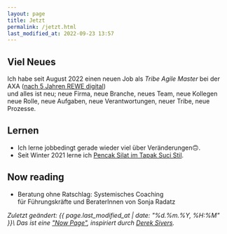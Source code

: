 ```yaml
---
layout: page
title: Jetzt
permalink: /jetzt.html
last_modified_at: 2022-09-23 13:57
---
```

## Viel Neues

Ich habe seit August 2022 einen neuen Job als *Tribe Agile Master* bei der AXA 
([nach 5 Jahren REWE digital](
/2022/08/15/5-jahre-rewe-digital-danke-auf-wiedersehen.html))  
und alles ist neu; neue Firma, neue Branche, neues Team, neue Kollegen
neue Rolle, neue Aufgaben, neue Verantwortungen, neuer Tribe, neue Prozesse.

## Lernen

- Ich lerne jobbedingt gerade wieder viel über Veränderungen🙃.
- Seit Winter 2021 lerne ich [Pencak Silat im Tapak Suci Stil](https://www.tapak-suci.de/).

## Now reading

- Beratung ohne Ratschlag: Systemisches Coaching   
für Führungskräfte und BeraterInnen von Sonja Radatz 

*Zuletzt geändert: {{ page.last_modified_at | date: "%d.%m.%Y, %H:%M" }}\\
Das ist eine ["Now Page"](https://nownownow.com/about), 
inspiriert durch [Derek Sivers](https://sive.rs/).*
